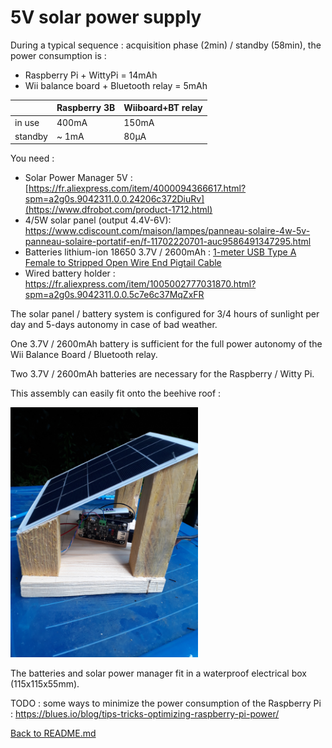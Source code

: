 5V solar power supply
=====================

During a typical sequence : acquisition phase (2min) / standby (58min), the power consumption is :
- Raspberry Pi + WittyPi = 14mAh
- Wii balance board + Bluetooth relay = 5mAh

|        | Raspberry 3B | Wiiboard+BT relay |
| ------ | ------------ | ----------------- |
| in use |    400mA     |       150mA       |
| standby|    ~ 1mA     |        80µA       |

You need :
* Solar Power Manager 5V : [https://fr.aliexpress.com/item/4000094366617.html?spm=a2g0s.9042311.0.0.24206c372DiuRv](https://www.dfrobot.com/product-1712.html)
* 4/5W solar panel (output 4.4V-6V): https://www.cdiscount.com/maison/lampes/panneau-solaire-4w-5v-panneau-solaire-portatif-en/f-11702220701-auc9586491347295.html
* Batteries lithium-ion 18650 3.7V / 2600mAh : [1-meter USB Type A Female to Stripped Open Wire End Pigtail Cable](https://www.pearl.fr/article/ZX1791/4-batteries-lithium-ion-18650-3-7-v-2600-mah)
* Wired battery holder : https://fr.aliexpress.com/item/1005002777031870.html?spm=a2g0s.9042311.0.0.5c7e6c37MqZxFR

The solar panel / battery system is configured for 3/4 hours of sunlight per day and 5-days autonomy in case of bad weather.

One 3.7V / 2600mAh battery is sufficient for the full power autonomy of the Wii Balance Board / Bluetooth relay.

Two 3.7V / 2600mAh batteries are necessary for the Raspberry / Witty Pi.

This assembly can easily fit onto the beehive roof :

<img src="solar_power.png" alt="" width="300" />

The batteries and solar power manager fit in a waterproof electrical box (115x115x55mm).

TODO : some ways to minimize the power consumption of the Raspberry Pi : https://blues.io/blog/tips-tricks-optimizing-raspberry-pi-power/

[Back to README.md](README.md#INSTALL)

